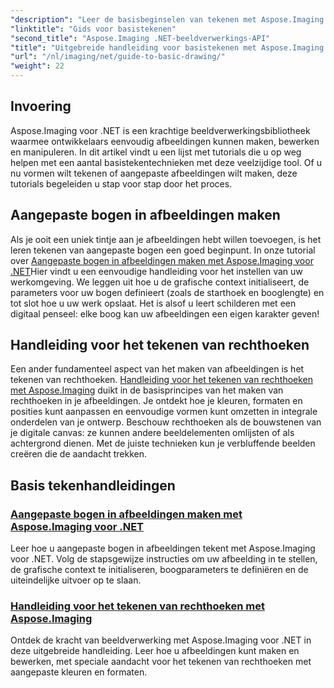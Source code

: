 ```yaml
---
"description": "Leer de basisbeginselen van tekenen met Aspose.Imaging voor .NET. Deze stapsgewijze tutorial behandelt essentiële concepten, waaronder het maken van vormen, het toepassen van transformaties en het verwerken van afbeeldingen."
"linktitle": "Gids voor basistekenen"
"second_title": "Aspose.Imaging .NET-beeldverwerkings-API"
"title": "Uitgebreide handleiding voor basistekenen met Aspose.Imaging voor .NET"
"url": "/nl/imaging/net/guide-to-basic-drawing/"
"weight": 22
---
```


## Invoering

Aspose.Imaging voor .NET is een krachtige beeldverwerkingsbibliotheek waarmee ontwikkelaars eenvoudig afbeeldingen kunnen maken, bewerken en manipuleren. In dit artikel vindt u een lijst met tutorials die u op weg helpen met een aantal basistekentechnieken met deze veelzijdige tool. Of u nu vormen wilt tekenen of aangepaste afbeeldingen wilt maken, deze tutorials begeleiden u stap voor stap door het proces.

## Aangepaste bogen in afbeeldingen maken

Als je ooit een uniek tintje aan je afbeeldingen hebt willen toevoegen, is het leren tekenen van aangepaste bogen een goed beginpunt. In onze tutorial over [Aangepaste bogen in afbeeldingen maken met Aspose.Imaging voor .NET](./create-custom-arc-in-images/)Hier vindt u een eenvoudige handleiding voor het instellen van uw werkomgeving. We leggen uit hoe u de grafische context initialiseert, de parameters voor uw bogen definieert (zoals de starthoek en booglengte) en tot slot hoe u uw werk opslaat. Het is alsof u leert schilderen met een digitaal penseel: elke boog kan uw afbeeldingen een eigen karakter geven!

## Handleiding voor het tekenen van rechthoeken

Een ander fundamenteel aspect van het maken van afbeeldingen is het tekenen van rechthoeken. [Handleiding voor het tekenen van rechthoeken met Aspose.Imaging](./guide-to-drawing-rectangle/) duikt in de basisprincipes van het maken van rechthoeken in je afbeeldingen. Je ontdekt hoe je kleuren, formaten en posities kunt aanpassen en eenvoudige vormen kunt omzetten in integrale onderdelen van je ontwerp. Beschouw rechthoeken als de bouwstenen van je digitale canvas: ze kunnen andere beeldelementen omlijsten of als achtergrond dienen. Met de juiste technieken kun je verbluffende beelden creëren die de aandacht trekken.

## Basis tekenhandleidingen
### [Aangepaste bogen in afbeeldingen maken met Aspose.Imaging voor .NET](./create-custom-arc-in-images/)
Leer hoe u aangepaste bogen in afbeeldingen tekent met Aspose.Imaging voor .NET. Volg de stapsgewijze instructies om uw afbeelding in te stellen, de grafische context te initialiseren, boogparameters te definiëren en de uiteindelijke uitvoer op te slaan.
### [Handleiding voor het tekenen van rechthoeken met Aspose.Imaging](./guide-to-drawing-rectangle/)
Ontdek de kracht van beeldverwerking met Aspose.Imaging voor .NET in deze uitgebreide handleiding. Leer hoe u afbeeldingen kunt maken en bewerken, met speciale aandacht voor het tekenen van rechthoeken met aangepaste kleuren en formaten.